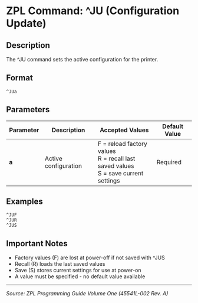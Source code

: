 # ZPL Command: ^JU (Configuration Update)

## Description
The ^JU command sets the active configuration for the printer.

## Format
```
^JUa
```

## Parameters
| Parameter | Description | Accepted Values | Default Value |
|-----------|-------------|----------------|---------------|
| **a** | Active configuration | F = reload factory values<br/>R = recall last saved values<br/>S = save current settings | Required |

## Examples
```zpl
^JUF
^JUR
^JUS
```

## Important Notes
- Factory values (F) are lost at power-off if not saved with ^JUS
- Recall (R) loads the last saved values
- Save (S) stores current settings for use at power-on
- A value must be specified - no default value available

---
*Source: ZPL Programming Guide Volume One (45541L-002 Rev. A)*
